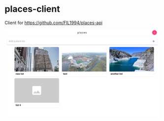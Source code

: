 # places-client

Client for https://github.com/FIL1994/places-api

![](https://raw.githubusercontent.com/FIL1994/places-client/master/screenshots/place-lists.png)
